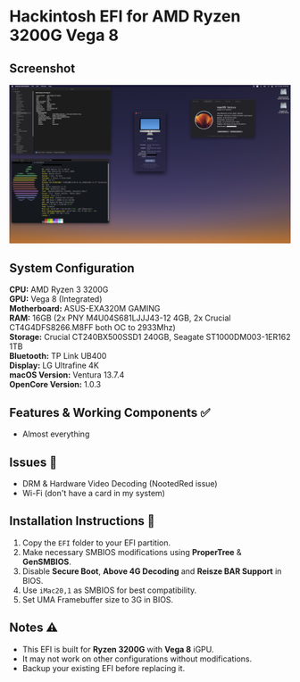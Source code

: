 # Hackintosh EFI for AMD Ryzen 3200G Vega 8

## Screenshot
![System Screenshot](./screenshot.jpeg)

## System Configuration

**CPU:** AMD Ryzen 3 3200G\
**GPU:** Vega 8 (Integrated)\
**Motherboard:** ASUS-EXA320M GAMING\
**RAM:** 16GB (2x PNY M4U04S681LJJJ43-12 4GB, 2x Crucial CT4G4DFS8266.M8FF both OC to 2933Mhz)\
**Storage:** Crucial CT240BX500SSD1 240GB, Seagate ST1000DM003-1ER162 1TB\
**Bluetooth:** TP Link UB400\
**Display:** LG Ultrafine 4K\
**macOS Version:** Ventura 13.7.4\
**OpenCore Version:** 1.0.3

## Features & Working Components ✅

- Almost everything

## Issues 🚧

- DRM & Hardware Video Decoding (NootedRed issue)
- Wi-Fi (don't have a card in my system)

## Installation Instructions 📖

1. Copy the `EFI` folder to your EFI partition.
2. Make necessary SMBIOS modifications using **ProperTree** & **GenSMBIOS**.
3. Disable **Secure Boot**, **Above 4G Decoding** and **Reisze BAR Support** in BIOS.
4. Use `iMac20,1` as SMBIOS for best compatibility.
5. Set UMA Framebuffer size to 3G in BIOS.

## Notes ⚠️

- This EFI is built for **Ryzen 3200G** with **Vega 8** iGPU.
- It may not work on other configurations without modifications.
- Backup your existing EFI before replacing it.


